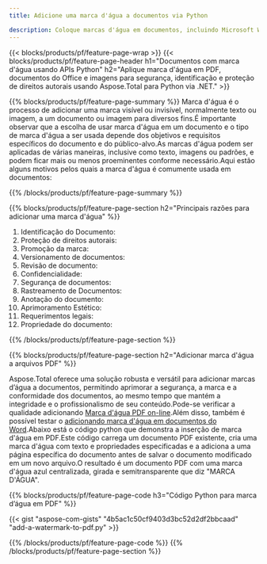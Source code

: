 ```yaml
---
title: Adicione uma marca d'água a documentos via Python

description: Coloque marcas d'água em documentos, incluindo Microsoft Word, Excel, PowerPoint, PDF e imagens, por meio de seu aplicativo Python.Adicione texto gratuito ou marca d’água de imagem on-line por meio do aplicativo.
---
```


{{< blocks/products/pf/feature-page-wrap >}}
{{< blocks/products/pf/feature-page-header h1="Documentos com marca d'água usando APIs Python" h2="Aplique marca d'água em PDF, documentos do Office e imagens para segurança, identificação e proteção de direitos autorais usando Aspose.Total para Python via .NET." >}}

{{% blocks/products/pf/feature-page-summary %}}
Marca d'água é o processo de adicionar uma marca visível ou invisível, normalmente texto ou imagem, a um documento ou imagem para diversos fins.É importante observar que a escolha de usar marca d'água em um documento e o tipo de marca d'água a ser usada depende dos objetivos e requisitos específicos do documento e do público-alvo.As marcas d'água podem ser aplicadas de várias maneiras, inclusive como texto, imagens ou padrões, e podem ficar mais ou menos proeminentes conforme necessário.Aqui estão alguns motivos pelos quais a marca d'água é comumente usada em documentos:

{{% /blocks/products/pf/feature-page-summary  %}}

{{% blocks/products/pf/feature-page-section  h2="Principais razões para adicionar uma marca d'água" %}}

1. Identificação do Documento:
1. Proteção de direitos autorais:
1. Promoção da marca:
1. Versionamento de documentos:
1. Revisão de documento:
1. Confidencialidade:
1. Segurança de documentos:
1. Rastreamento de Documentos:
1. Anotação do documento:
1. Aprimoramento Estético:
1. Requerimentos legais:
1. Propriedade do documento:

{{% /blocks/products/pf/feature-page-section %}}

{{% blocks/products/pf/feature-page-section  h2="Adicionar marca d'água a arquivos PDF" %}}

Aspose.Total oferece uma solução robusta e versátil para adicionar marcas d’água a documentos, permitindo aprimorar a segurança, a marca e a conformidade dos documentos, ao mesmo tempo que mantém a integridade e o profissionalismo de seu conteúdo.Pode-se verificar a qualidade adicionando [Marca d'água PDF on-line](https://products.aspose.com/total/python-net/watermark/pdf/).Além disso, também é possível testar o [adicionando marca d'água em documentos do Word](https://products.aspose.com/total/python-net/watermark/word/).Abaixo está o código python que demonstra a inserção de marca d'água em PDF.Este código carrega um documento PDF existente, cria uma marca d'água com texto e propriedades especificadas e a adiciona a uma página específica do documento antes de salvar o documento modificado em um novo arquivo.O resultado é um documento PDF com uma marca d'água azul centralizada, girada e semitransparente que diz "MARCA D'ÁGUA".

{{% blocks/products/pf/feature-page-code h3="Código Python para marca d’água em PDF" %}}

{{< gist "aspose-com-gists" "4b5ac1c50cf9403d3bc52d2df2bbcaad" "add-a-watermark-to-pdf.py" >}}

{{% /blocks/products/pf/feature-page-code  %}}
{{% /blocks/products/pf/feature-page-section %}}